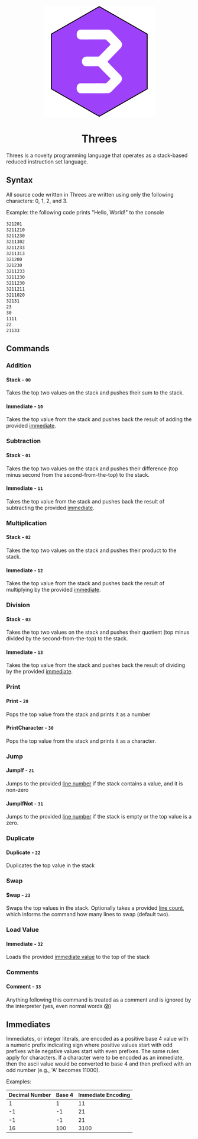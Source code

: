 <p align="center">
  <img src="./logo.png" alt="Threes Logo" height=300 />
  <h1 align="center">Threes</h1>
</p>

Threes is a novelty programming language that operates as a stack-based reduced instruction set language.

## Syntax

All source code written in Threes are written using only the following characters: 0, 1, 2, and 3.

Example: the following code prints "Hello, World!" to the console

```
321201
3211210
3211230
3211302
3211233
3211313
321200
321230
3211233
3211230
3211230
3211211
3211020
32131
23
30
1111
22
21133
```

## Commands

### Addition

#### Stack - `00`

Takes the top two values on the stack and pushes their sum to the stack.

#### Immediate - `10`

Takes the top value from the stack and pushes back the result of adding the provided [immediate](#immediates).

### Subtraction

#### Stack - `01`

Takes the top two values on the stack and pushes their difference (top minus second from the second-from-the-top) to the
stack.

#### Immediate - `11`

Takes the top value from the stack and pushes back the result of subtracting the provided [immediate](#immediates).

### Multiplication

#### Stack - `02`

Takes the top two values on the stack and pushes their product to the stack.

#### Immediate - `12`

Takes the top value from the stack and pushes back the result of multiplying by the provided [immediate](#immediates).

### Division

#### Stack - `03`

Takes the top two values on the stack and pushes their quotient (top minus divided by the second-from-the-top) to the
stack.

#### Immediate - `13`

Takes the top value from the stack and pushes back the result of dividing by the provided [immediate](#immediates).

### Print

#### Print - `20`

Pops the top value from the stack and prints it as a number

#### PrintCharacter - `30`

Pops the top value from the stack and prints it as a character.

### Jump

#### JumpIf - `21`

Jumps to the provided [line number](#immediates) if the stack contains a value, and it is non-zero

#### JumpIfNot - `31`

Jumps to the provided [line number](#immediates) if the stack is empty or the top value is a zero.

### Duplicate

#### Duplicate - `22`

Duplicates the top value in the stack

### Swap

#### Swap - `23`

Swaps the top values in the stack. Optionally takes a provided [line count](#immediates), which informs the command how
many lines to swap (default two).

### Load Value

#### Immediate - `32`

Loads the provided [immediate value](#immediates) to the top of the stack

### Comments

#### Comment - `33`

Anything following this command is treated as a comment and is ignored by the interpreter (yes, even normal words 😱)

## Immediates

Immediates, or integer literals, are encoded as a positive base 4 value with a numeric prefix indicating sign where
positive values start with odd prefixes while negative values start with even prefixes. The same rules apply for
characters. If a character were to be encoded as an immediate, then the ascii value would be converted to base 4 and
then prefixed with an odd number (e.g., 'A' becomes 11000).

Examples:

| Decimal Number | Base 4 | Immediate Encoding |
| :------------- | :----- | :----------------- |
| 1              | 1      | 11                 |
| -1             | -1     | 21                 |
| -1             | -1     | 21                 |
| 16             | 100    | 3100               |
